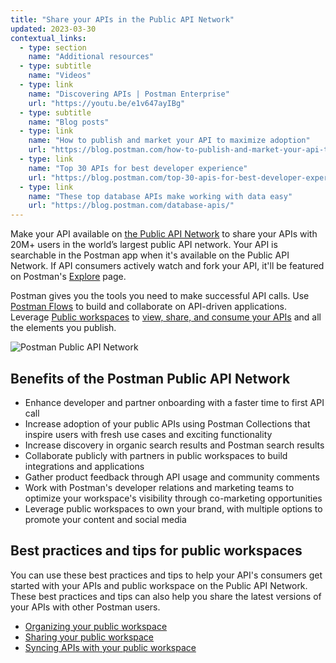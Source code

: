 ```yaml
---
title: "Share your APIs in the Public API Network"
updated: 2023-03-30
contextual_links:
  - type: section
    name: "Additional resources"
  - type: subtitle
    name: "Videos"
  - type: link
    name: "Discovering APIs | Postman Enterprise"
    url: "https://youtu.be/e1v647ayIBg"
  - type: subtitle
    name: "Blog posts"
  - type: link
    name: "How to publish and market your API to maximize adoption"
    url: "https://blog.postman.com/how-to-publish-and-market-your-api-to-maximize-adoption/"
  - type: link
    name: "Top 30 APIs for best developer experience"
    url: "https://blog.postman.com/top-30-apis-for-best-developer-experience/"
  - type: link
    name: "These top database APIs make working with data easy"
    url: "https://blog.postman.com/database-apis/"
---
```


Make your API available on [the Public API Network](/docs/getting-started/first-steps/exploring-public-api-network/) to share your APIs with 20M+ users in the world’s largest public API network. Your API is searchable in the Postman app when it's available on the Public API Network. If API consumers actively watch and fork your API, it'll be featured on Postman's [Explore](https://www.postman.com/explore) page.

Postman gives you the tools you need to make successful API calls. Use [Postman Flows](/docs/postman-flows/gs/flows-overview/) to build and collaborate on API-driven applications. Leverage [Public workspaces](/docs/collaborating-in-postman/using-workspaces/public-workspaces/) to [view, share, and consume your APIs](https://www.postman.com/api-platform/api-catalog/) and all the elements you publish.

<img alt="Postman Public API Network" src="https://assets.postman.com/postman-docs/v10/public-api-network-v10-1.jpg" />

## Benefits of the Postman Public API Network

* Enhance developer and partner onboarding with a faster time to first API call
* Increase adoption of your public APIs using Postman Collections that inspire users with fresh use cases and exciting functionality
* Increase discovery in organic search results and Postman search results
* Collaborate publicly with partners in public workspaces to build integrations and applications
* Gather product feedback through API usage and community comments
* Work with Postman's developer relations and marketing teams to optimize your workspace's visibility through co-marketing opportunities
* Leverage public workspaces to own your brand, with multiple options to promote your content and social media

## Best practices and tips for public workspaces

You can use these best practices and tips to help your API's consumers get started with your APIs and public workspace on the Public API Network. These best practices and tips can also help you share the latest versions of your APIs with other Postman users.

* [Organizing your public workspace](/docs/collaborating-in-postman/public-api-network/organizing-your-workspace/)
* [Sharing your public workspace](/docs/collaborating-in-postman/public-api-network/sharing-your-workspace/)
* [Syncing APIs with your public workspace](/docs/collaborating-in-postman/public-api-network/sync-api-with-workspace/)
